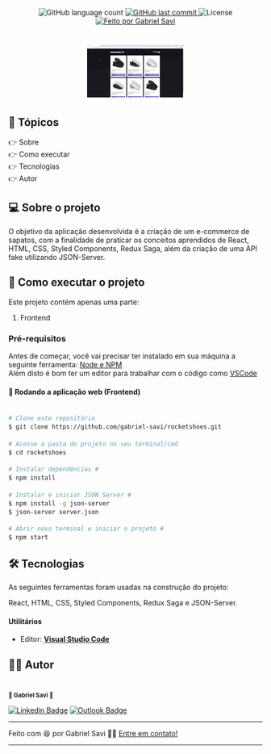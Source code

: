 <p align="center">
  <img alt="GitHub language count" src="https://img.shields.io/github/languages/count/gabriel-savi/rocketshoes?color=%2304D361&style=for-the-badge">
  
  <a href="https://github.com/gabriel-savi/rocketshoes/commits/master">
    <img alt="GitHub last commit" src="https://img.shields.io/github/last-commit/gabriel-savi/rocketshoes?style=for-the-badge">
  </a>
  
  <img alt="License" src="https://img.shields.io/badge/license-MIT-brightgreen?style=for-the-badge">

  <a href="https://github.com/gabriel-savi">
    <img alt="Feito por Gabriel Savi" src="https://img.shields.io/badge/feito%20por-gabriel savi-%237519C1?style=for-the-badge&logo=github">
  </a>
</p>

<h1 align="center">
  <img src="./src/assets/videos//rocketshoes.gif"><br> 
</h1>

 ## 🏁 Tópicos

<p>
  👉<a href="#-sobre-o-projeto" style="text-decoration: none; "> Sobre</a> <br/>
  👉<a href="#-como-executar-o-projeto" style="text-decoration: none"> Como executar</a> <br/>
  👉<a href="#-tecnologias" style="text-decoration: none"> Tecnologias</a> <br/>
  👉<a href="#-autor" style="text-decoration: none"> Autor</a> <br/>
</p>

## 💻 Sobre o projeto

O objetivo da aplicação desenvolvida é a criação de um e-commerce de sapatos, com a finalidade de praticar os conceitos aprendidos de React, HTML, CSS, Styled Components, Redux Saga, além da criação de uma API fake utilizando JSON-Server.

## 🚀 Como executar o projeto

Este projeto contém apenas uma parte:

1. Frontend

### Pré-requisitos

Antes de começar, você vai precisar ter instalado em sua máquina a seguinte ferramenta:
[Node e NPM](https://nodejs.org/en/download/) <br />
Além disto é bom ter um editor para trabalhar com o código como [VSCode](https://code.visualstudio.com/)

#### 🧭 Rodando a aplicação web (Frontend)

```bash

# Clone este repositório
$ git clone https://github.com/gabriel-savi/rocketshoes.git

# Acesse a pasta do projeto no seu terminal/cmd
$ cd rocketshoes

# Instalar dependências #
$ npm install

# Instalar e iniciar JSON Server #
$ npm install -g json-server
$ json-server server.json

# Abrir novo terminal e iniciar o projeto #
$ npm start
```
## 🛠 Tecnologias

As seguintes ferramentas foram usadas na construção do projeto:

React, HTML, CSS, Styled Components, Redux Saga e JSON-Server.

#### **Utilitários**

- Editor: **[Visual Studio Code](https://code.visualstudio.com/)**

<a name="-autor"></a>

## 🦸‍♂️ **Autor**

<p>
<kbd>
 <img src="https://avatars.githubusercontent.com/u/62802107?s=400&u=54469496bc656b22efade504b7bfb7278af1e6b8&v=4" width="150px;" alt=""/>
 </kbd>
 <br />
 <sub><strong>🌟 Gabriel Savi 🌟</strong></sub>
</p>

[![Linkedin Badge](https://img.shields.io/badge/-Gabriel-blue?style=for-the-badge&logo=Linkedin&logoColor=white&link=https://www.linkedin.com/in/gabriel-savi-1b9280b2/)](https://www.linkedin.com/in/gabriel-antonio-savi-b4ab1816a/)
[![Outlook Badge](https://img.shields.io/badge/-savi.gabriel@outlook.com-c14438?style=for-the-badge&logo=microsoft-outlook&logoColor=white&color=blue&link=mailto:savi.gabriel@outlook.com)](mailto:savi.gabriel@outlook.com)

---
Feito com :satisfied: por Gabriel Savi 👋🏽 [Entre em contato!](https://www.linkedin.com/in/gabriel-antonio-savi-b4ab1816a/)

---
